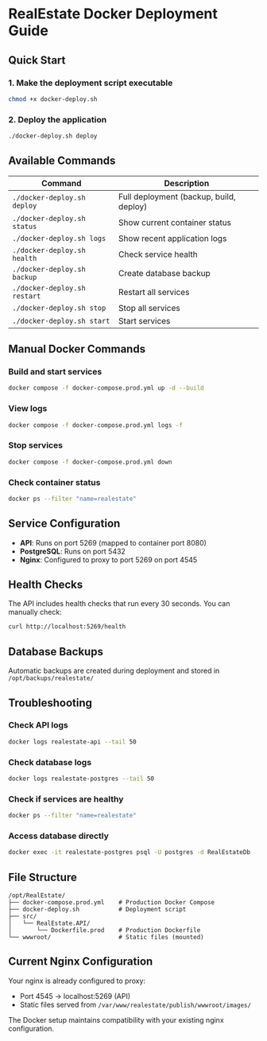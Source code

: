 # RealEstate Docker Deployment Guide

## Quick Start

### 1. Make the deployment script executable
```bash
chmod +x docker-deploy.sh
```

### 2. Deploy the application
```bash
./docker-deploy.sh deploy
```

## Available Commands

| Command | Description |
|---------|-------------|
| `./docker-deploy.sh deploy` | Full deployment (backup, build, deploy) |
| `./docker-deploy.sh status` | Show current container status |
| `./docker-deploy.sh logs` | Show recent application logs |
| `./docker-deploy.sh health` | Check service health |
| `./docker-deploy.sh backup` | Create database backup |
| `./docker-deploy.sh restart` | Restart all services |
| `./docker-deploy.sh stop` | Stop all services |
| `./docker-deploy.sh start` | Start services |

## Manual Docker Commands

### Build and start services
```bash
docker compose -f docker-compose.prod.yml up -d --build
```

### View logs
```bash
docker compose -f docker-compose.prod.yml logs -f
```

### Stop services
```bash
docker compose -f docker-compose.prod.yml down
```

### Check container status
```bash
docker ps --filter "name=realestate"
```

## Service Configuration

- **API**: Runs on port 5269 (mapped to container port 8080)
- **PostgreSQL**: Runs on port 5432
- **Nginx**: Configured to proxy to port 5269 on port 4545

## Health Checks

The API includes health checks that run every 30 seconds. You can manually check:

```bash
curl http://localhost:5269/health
```

## Database Backups

Automatic backups are created during deployment and stored in `/opt/backups/realestate/`

## Troubleshooting

### Check API logs
```bash
docker logs realestate-api --tail 50
```

### Check database logs
```bash
docker logs realestate-postgres --tail 50
```

### Check if services are healthy
```bash
docker ps --filter "name=realestate"
```

### Access database directly
```bash
docker exec -it realestate-postgres psql -U postgres -d RealEstateDb
```

## File Structure

```
/opt/RealEstate/
├── docker-compose.prod.yml    # Production Docker Compose
├── docker-deploy.sh           # Deployment script
├── src/
│   └── RealEstate.API/
│       └── Dockerfile.prod    # Production Dockerfile
└── wwwroot/                   # Static files (mounted)
```

## Current Nginx Configuration

Your nginx is already configured to proxy:
- Port 4545 → localhost:5269 (API)
- Static files served from `/var/www/realestate/publish/wwwroot/images/`

The Docker setup maintains compatibility with your existing nginx configuration.
